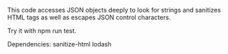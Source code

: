 This code accesses JSON objects deeply to look for strings and sanitizes HTML tags as well as escapes JSON control characters.

Try it with npm run test.

Dependencies:
sanitize-html
lodash